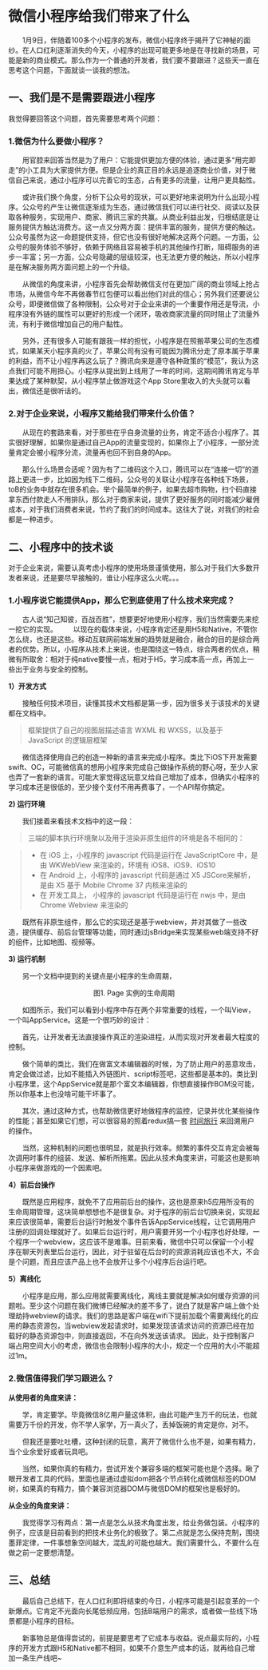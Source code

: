 # 微信小程序给我们带来了什么

&emsp;&emsp;1月9日，伴随着100多个小程序的发布，微信小程序终于揭开了它神秘的面纱。在人口红利逐渐消失的今天，小程序的出现可能更多地是在寻找新的场景，可能是新的商业模式。那么作为一个普通的开发者，我们要不要跟进？这些天一直在思考这个问题，下面就谈一谈我的想法。

## 一、我们是不是需要跟进小程序

我觉得要回答这个问题，首先需要思考两个问题：

### 1.微信为什么要做小程序？

&emsp;&emsp;用官腔来回答当然是为了用户：它能提供更加方便的体验，通过更多“用完即走”的小工具为大家提供方便。但是企业的真正目的永远是追逐商业价值，对于微信自己来说，通过小程序可以完善它的生态，占有更多的流量，让用户更具黏性。

&emsp;&emsp;或许我们换个角度，分析下公众号的现状，可以更好地来说明为什么出现小程序。公众号的产生让微信逐渐成为生态，通过微信我们可以进行社交、阅读以及获取各种服务，实现用户、商家、腾讯三家的共赢。从商业利益出发，归根结底是让服务提供方触达消费方。这一点又分两方面：提供丰富的服务，提供方便的触达。公众号虽然为这一命题提供支持，但它也没有很好地解决这两个问题。一方面，公众号的服务体验不够好，依赖于网络且容易被手机的其他操作打断，阻碍服务的进步一丰富；另一方面，公众号隐藏的层级较深，也无法更方便的触达，所以小程序是在解决服务两方面问题上的一个升级。

&emsp;&emsp;从微信的角度来讲，小程序首先会帮助微信支付在更加广阔的商业领域上抢占市场，从微信今年不再做春节红包便可以看出他们对此的信心；另外我们还要说公众号，即便微信做了各种限制，公众号对于企业来讲的一个重要作用还是导流，小程序没有外链的属性可以更好的形成一个闭环，吸收商家流量的同时阻止了流量外流，有利于微信增加自己的用户黏性。

&emsp;&emsp;另外，还有很多人可能有跟我一样的担忧，小程序是在照搬苹果公司的生态模式，如果某天小程序真的火了，苹果公司有没有可能因为腾讯分走了原本属于苹果的利益，而不让小程序再这么玩了？腾讯向来是遵守各种政策的“模范”，我认为这点我们可能不用担心。小程序从提出到上线用了一年的时间，这期间腾讯肯定与苹果达成了某种默契，从小程序禁止做游戏这个App Store里收入的大头就可以看出，微信还是很听话的。

### 2.对于企业来说，小程序又能给我们带来什么价值？

&emsp;&emsp;从现在的套路来看，对于那些在乎自身流量的业务，肯定不适合小程序了。其实很好理解，如果你是通过自己App的流量变现的，如果你上了小程序，一部分流量肯定会被小程序分流，流量再也回不到自身的App。

&emsp;&emsp;那么什么场景合适呢？因为有了二维码这个入口，腾讯可以在“连接一切”的道路上更进一步，比如因为线下二维码，公众号的关联让小程序在各种线下场景，toB的业务中就存在很多机会。举个最简单的例子，如果去超市购物，扫个码直接拿东西付款走人不用排队，那么对于商家来说，提供了更好服务的同时能减少雇佣成本，对于我们消费者来说，节约了我们的时间成本。这往大了说，对我们的社会都是一种进步。

## 二、小程序中的技术谈

对于企业来说，需要认真考虑小程序的使用场景谨慎使用，那么对于我们大多数开发者来说，还是要尽早接触的，谁让小程序这么火呢。。。

### 1.小程序说它能提供App，那么它到底使用了什么技术来完成？

&emsp;&emsp;古人说“知己知彼，百战百胜”，想要更好地使用小程序，我们当然需要先来挖一挖它的实现。
&emsp;&emsp;以现在的载体来说，小程序肯定还是用H5和Native，不管你怎么绕，也还是这些。移动互联网前端发展的趋势就是融合，融合的目的是综合两者的优势。所以，小程序从技术上来说，也是围绕这一特点，综合两者的优点，稍微有所取舍：相对于纯native要慢一点，相对于H5，学习成本高一点，再加上一些出于业务与安全的控制。

**1）开发方式**

&emsp;&emsp;接触任何技术项目，读懂其技术文档都是第一步，因为很多关于该技术的关键都在文档中。

> 框架提供了自己的视图层描述语言 WXML 和 WXSS，以及基于 JavaScript 的逻辑层框架

&emsp;&emsp;微信选择使用自己的创造一种新的语言来完成小程序。类比下iOS下开发需要swift、OC，可能微信真的想用小程序来完成自己做操作系统的野心呀，至少人家也弄了一套新的语言。可能大家觉得这玩意又给自己增加了成本，但确实小程序的学习成本还是很低的，至少接个支付不用再费事了，一个API帮你搞定。

**2) 运行环境**

&emsp;&emsp;我们接着来看技术文档中的这一段：

> 三端的脚本执行环境聚以及用于渲染非原生组件的环境是各不相同的：

> * 在 iOS 上，小程序的 javascript 代码是运行在 JavaScriptCore 中，是由 WKWebView 来渲染的，环境有 iOS8、iOS9、iOS10
> * 在 Android 上，小程序的 javascript 代码是通过 X5 JSCore来解析，是由 X5 基于 Mobile Chrome 37 内核来渲染的
> * 在 开发工具上， 小程序的 javascript 代码是运行在 nwjs 中，是由 Chrome Webview 来渲染的

&emsp;&emsp;既然有非原生组件，那么它的实现还是基于webview，并对其做了一些改造，提供缓存、前后台管理等功能，同时通过jsBridge来实现某些web端支持不好的组件，比如地图、视频等。

**3) 运行机制**

&emsp;&emsp;另一个文档中提到的关键点是小程序的生命周期，

<div align=center><img src="./mina-lifecycle.png" alt="" /><div align=center>图1. Page 实例的生命周期</div></div>

&emsp;&emsp;如图所示，我们可以看到小程序中存在两个非常重要的线程，一个叫View，一个叫AppService。这是一个很巧妙的设计：

&emsp;&emsp;首先，让开发者无法直接操作真正的渲染进程，从而实现对开发者最大程度的控制。

&emsp;&emsp;做个简单的类比，我们在做富文本编辑器的时候，为了防止用户的恶意攻击，肯定会做过滤，比如不能插入外链图片、script标签吧，这些都是基本的。类比到小程序里，这个AppService就是那个富文本编辑器，你想直接操作BOM没可能，所以你基本上也没啥可能干坏事了。

&emsp;&emsp;其次，通过这种方式，也帮助微信更好地做程序的监控，记录并优化某些操作的性能；甚至如果它们想，可以很容易的照着redux搞一套 [时间旅行](http://www.ibm.com/developerworks/cn/web/wa-manage-state-with-redux-p4-david-geary/index.html) 来回溯用户的操作。

&emsp;&emsp;当然，这种机制的问题也很明显，就是执行效率。频繁的事件交互肯定会被每次调用时事件的组装、发送、解析所拖累。因此从技术角度来讲，可能这也是影响小程序来做游戏的一个因素吧。

**4）前后台操作**

&emsp;&emsp;既然是应用程序，就免不了应用前后台的操作，这也是原来h5应用所没有的生命周期管理，这块简单想想也不是很复杂。对于程序的前后台切换来说，实现起来应该很简单，需要后台运行时触发个事件告诉AppService线程，让它调用用户注册的回调处理就好了。如果后台运行时，用户需要开另一个小程序也好处理，一个程序一个webview，这应该不是难事。目前来看，微信中只可以保留一个小程序在聊天列表里后台运行，因此，对于驻留在后台时的资源消耗应该也不大，不会是个问题，而且应该产品上也不会放开让多个小程序后台运行吧。

**5）离线化**

&emsp;&emsp;小程序是应用，那么应用就需要离线化，离线主要就是解决如何缓存资源的问题啦。至少这个问题在我们微博已经解决的差不多了，说白了就是客户端上做个处理劫持webview的请求。我们的思路是客户端在wifi下提前加载个需要离线化的应用的静态资源包，当webview发起请求时，如果发现该请求访问的资源已经在加载好的静态资源包中，则直接返回，不在向外发送该请求。
因此，处于控制客户端占用空间大小的考虑，微信也会限制小程序的大小，规定一个应用的大小不能超过1m。

### 2.微信值得我们学习跟进么？

**从使用者的角度来讲：**

&emsp;&emsp;学，肯定要学。毕竟微信8亿用户量这体积，由此可能产生万千的玩法，也就需要万千份的开发，你不学人家学，万一真火了，丢掉饭碗的肯定是你，对不。

&emsp;&emsp;但我还是要吐吐槽，这种封闭的玩意，离开了微信什么也不是，如果有精力，当个业余爱好或者玩具吧。

&emsp;&emsp;当然，如果你真的有精力，尝试开发个兼容多端的框架可能也是个选择。瞅了眼开发者工具的代码，里面也是通过虚拟dom把各个节点转化成微信标签的DOM树，如果真的有精力，搞个兼容浏览器DOM与微信DOM的框架也是极好的。

**从企业的角度来讲：**

&emsp;&emsp;我觉得学习有两点：第一点是怎么从技术角度出发，给业务做包装。小程序的例子，应该是目前看到的把技术业务化的极致了。第二点就是怎么保持克制，围绕墨菲定律，一件事想象空间越大，混乱的可能也越大。我们需要什么，不要什么在做之前一定要想清楚。


## 三、总结

&emsp;&emsp;最后自己总结下，在人口红利即将结束的今日，小程序可能是引起变革的一个新爆点。它肯定不光面向长尾低频应用，包括B端用户的需求，或者做一些线下场景都是小程序的目标。

&emsp;&emsp;新事物总是值得尝试的，前提是要思考了它成本与收益。说点最实际的，小程序的开发方式跟H5和Native都不相同，如果不介意生产成本的话，就再给自己增加一条生产线吧~




